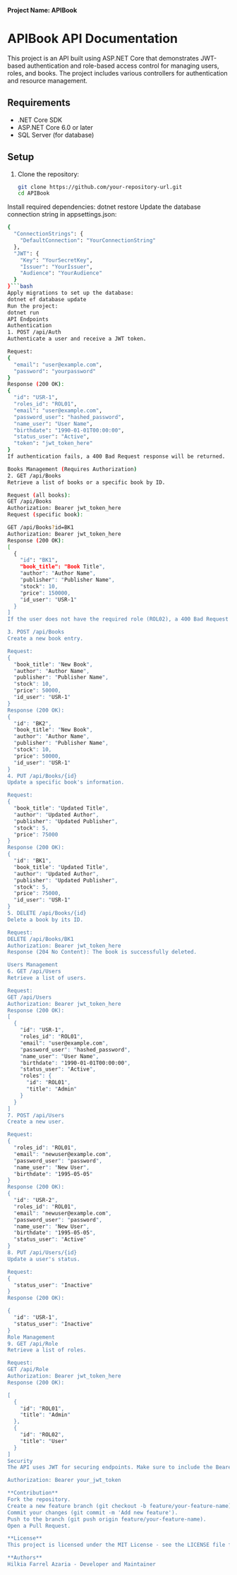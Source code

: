**Project Name: APIBook**

# APIBook API Documentation

This project is an API built using ASP.NET Core that demonstrates JWT-based authentication and role-based access control for managing users, roles, and books. The project includes various controllers for authentication and resource management.

## Requirements

- .NET Core SDK
- ASP.NET Core 6.0 or later
- SQL Server (for database)

## Setup

1. Clone the repository:

   ```bash
   git clone https://github.com/your-repository-url.git
   cd APIBook
Install required dependencies:
dotnet restore
Update the database connection string in appsettings.json:
```bash
{
  "ConnectionStrings": {
    "DefaultConnection": "YourConnectionString"
  },
  "JWT": {
    "Key": "YourSecretKey",
    "Issuer": "YourIssuer",
    "Audience": "YourAudience"
  }
}```bash
Apply migrations to set up the database:
dotnet ef database update
Run the project:
dotnet run
API Endpoints
Authentication
1. POST /api/Auth
Authenticate a user and receive a JWT token.

Request:
{
  "email": "user@example.com",
  "password": "yourpassword"
}
Response (200 OK):
{
  "id": "USR-1",
  "roles_id": "ROL01",
  "email": "user@example.com",
  "password_user": "hashed_password",
  "name_user": "User Name",
  "birthdate": "1990-01-01T00:00:00",
  "status_user": "Active",
  "token": "jwt_token_here"
}
If authentication fails, a 400 Bad Request response will be returned.

Books Management (Requires Authorization)
2. GET /api/Books
Retrieve a list of books or a specific book by ID.

Request (all books):
GET /api/Books
Authorization: Bearer jwt_token_here
Request (specific book):

GET /api/Books?id=BK1
Authorization: Bearer jwt_token_here
Response (200 OK):
[
  {
    "id": "BK1",
    "book_title": "Book Title",
    "author": "Author Name",
    "publisher": "Publisher Name",
    "stock": 10,
    "price": 150000,
    "id_user": "USR-1"
  }
]
If the user does not have the required role (ROL02), a 400 Bad Request will be returned.

3. POST /api/Books
Create a new book entry.

Request:
{
  "book_title": "New Book",
  "author": "Author Name",
  "publisher": "Publisher Name",
  "stock": 10,
  "price": 50000,
  "id_user": "USR-1"
}
Response (200 OK):
{
  "id": "BK2",
  "book_title": "New Book",
  "author": "Author Name",
  "publisher": "Publisher Name",
  "stock": 10,
  "price": 50000,
  "id_user": "USR-1"
}
4. PUT /api/Books/{id}
Update a specific book's information.

Request:
{
  "book_title": "Updated Title",
  "author": "Updated Author",
  "publisher": "Updated Publisher",
  "stock": 5,
  "price": 75000
}
Response (200 OK):
{
  "id": "BK1",
  "book_title": "Updated Title",
  "author": "Updated Author",
  "publisher": "Updated Publisher",
  "stock": 5,
  "price": 75000,
  "id_user": "USR-1"
}
5. DELETE /api/Books/{id}
Delete a book by its ID.

Request:
DELETE /api/Books/BK1
Authorization: Bearer jwt_token_here
Response (204 No Content): The book is successfully deleted.

Users Management
6. GET /api/Users
Retrieve a list of users.

Request:
GET /api/Users
Authorization: Bearer jwt_token_here
Response (200 OK):
[
  {
    "id": "USR-1",
    "roles_id": "ROL01",
    "email": "user@example.com",
    "password_user": "hashed_password",
    "name_user": "User Name",
    "birthdate": "1990-01-01T00:00:00",
    "status_user": "Active",
    "roles": {
      "id": "ROL01",
      "title": "Admin"
    }
  }
]
7. POST /api/Users
Create a new user.

Request:
{
  "roles_id": "ROL01",
  "email": "newuser@example.com",
  "password_user": "password",
  "name_user": "New User",
  "birthdate": "1995-05-05"
}
Response (200 OK):
{
  "id": "USR-2",
  "roles_id": "ROL01",
  "email": "newuser@example.com",
  "password_user": "password",
  "name_user": "New User",
  "birthdate": "1995-05-05",
  "status_user": "Active"
}
8. PUT /api/Users/{id}
Update a user's status.

Request:
{
  "status_user": "Inactive"
}
Response (200 OK):

{
  "id": "USR-1",
  "status_user": "Inactive"
}
Role Management
9. GET /api/Role
Retrieve a list of roles.

Request:
GET /api/Role
Authorization: Bearer jwt_token_here
Response (200 OK):

[
  {
    "id": "ROL01",
    "title": "Admin"
  },
  {
    "id": "ROL02",
    "title": "User"
  }
]
Security
The API uses JWT for securing endpoints. Make sure to include the Bearer token in the Authorization header for any request that requires authentication.

Authorization: Bearer your_jwt_token

**Contribution**
Fork the repository.
Create a new feature branch (git checkout -b feature/your-feature-name).
Commit your changes (git commit -m 'Add new feature').
Push to the branch (git push origin feature/your-feature-name).
Open a Pull Request.

**License**
This project is licensed under the MIT License - see the LICENSE file for details.

**Authors**
Hilkia Farrel Azaria - Developer and Maintainer

